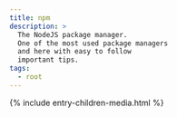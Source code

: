 ```yaml
---
title: npm
description: >
  The NodeJS package manager.
  One of the most used package managers
  and here with easy to follow
  important tips.
tags:
  - root
---
```


{% include entry-children-media.html %}
